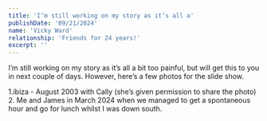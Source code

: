 ```yaml
---
title: 'I’m still working on my story as it’s all a'
publishDate: '09/21/2024'
name: 'Vicky Ward'
relationship: 'Friends for 24 years!'
excerpt: ''
---
```


I’m still working on my story as it’s all a bit too painful, but will get this to you in next couple of days. However, here’s a few photos for the slide show. 

1.ibiza - August 2003 with Cally (she’s given permission to share the photo) 
2. Me and James in March 2024 when we managed to get a spontaneous hour and go for lunch whilst I was down south.